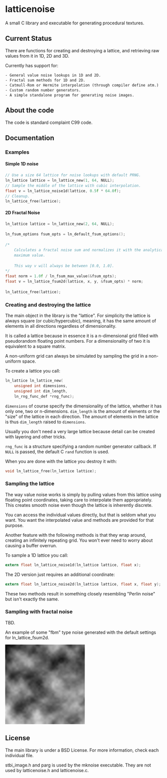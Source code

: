 latticenoise
============

A small C library and executable for generating procedural textures.

Current Status
--------------

There are functions for creating and destroying a lattice, and retrieving raw values
from it in 1D, 2D and 3D.

Currently has support for:

    - General value noise lookups in 1D and 2D.
    - Fractal sum methods for 1D and 2D.
    - Catmull-Rom or Hermite interpolation (through compiler define atm.)
    - Custom random number generators.
    - A simple standalone program for generating noise images.

About the code
-------------

The code is standard complaint C99 code.

Documentation
-------------

### Examples

#### Simple 1D noise
```c
// Use a size 64 lattice for noise lookups with default PRNG.
ln_lattice lattice = ln_lattice_new(1, 64, NULL);
// Sample the middle of the lattice with cubic interpolation.
float v = ln_lattice_noise1d(lattice, 0.5f * 64.0f);
// Cleanup. 
ln_lattice_free(lattice);
```

#### 2D Fractal Noise
```c
ln_lattice lattice = ln_lattice_new(2, 64, NULL);

ln_fsum_options fsum_opts = ln_default_fsum_options();

/*
    Calculates a fractal noise sum and normalizes it with the analytically derived
    maximum value.
    
    This way v will always be between [0.0, 1.0].
*/
float norm = 1.0f / ln_fsum_max_value(&fsum_opts);
float v = ln_lattice_fsum2d(lattice, x, y, &fsum_opts) * norm;

ln_lattice_free(lattice);
```

### Creating and destroying the lattice

The main object in the library is the "lattice". For simplicity the lattice is
always square (or cubic/hypercubic), meaning, it has the same amount of elements
in all directions regardless of dimensionality.

It is called a lattice because in essence it is a n-dimensional grid filled with 
pseudorandom floating point numbers. For a dimensionality of two it is equivalent 
to a square matrix.

A non-uniform grid can always be simulated by sampling the grid in a non-uniform
space.

To create a lattice you call:
```c
ln_lattice ln_lattice_new(
	unsigned int dimensions, 
	unsigned int dim_length, 
	ln_rng_func_def *rng_func);
```

`dimensions` of course specify the dimensionality of the lattice, whether it has
only one, two or n-dimensions. `dim_length` is the amount of elements or the 
"size" of the lattice in each direction. The amount of elements in the lattice 
is thus `dim_length` raised to `dimensions`.

Usually you don't need a very large lattice because detail can be created with
layering and other tricks.

`rng_func` is a structure specifying a random number generator callback. If 
`NULL` is passed, the default C `rand` function is used.

When you are done with the lattice you destroy it with:
```c
void ln_lattice_free(ln_lattice lattice);
``` 

### Sampling the lattice

The way value noise works is simply by pulling values from this lattice using 
floating point coordinates, taking care to interpolate them appropriately. This 
creates smooth noise even though the lattice is inherently discrete.

You can access the individual values directly, but that is seldom what you want.
You want the interpolated value and methods are provided for that purpose.

Another feature with the following methods is that they wrap around, creating 
an infinitely repeating grid. You won't ever need to worry about causing a
buffer overrun.

To sample a 1D lattice you call:
```c
extern float ln_lattice_noise1d(ln_lattice lattice, float x);
```

The 2D version just requires an additional coordinate:
```c
extern float ln_lattice_noise2d(ln_lattice lattice, float x, float y);
``` 

These two methods result in something closely resembling "Perlin noise" but 
isn't exactly the same. 

### Sampling with fractal noise

TBD.

An example of some "fbm" type noise generated with the default settings for
ln_lattice_fsum2d.

![a pseudorandom cloud texture generated with the library](fsum_example.png)

License
-------

The main library is under a BSD License. For more information, check each 
individual file.

stbi_image.h and parg is used by the mknoise executable. They are not used by 
latticenoise.h and latticenoise.c.
